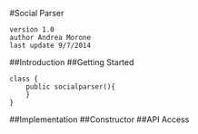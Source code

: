#Social Parser

	version 1.0
	author Andrea Morone
	last update 9/7/2014

##Introduction
##Getting Started

	class {
		public socialparser(){
		}
	}

##Implementation
##Constructor
##API Access